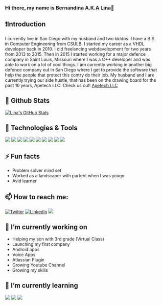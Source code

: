 ### Hi there, my name is Bernandina A.K.A Lina👋

## ❗Introduction
I currently live in San Diego with my husband and two kiddos.  I have a B.S. in Computer Engineering from CSULB. I started my career as a VHDL developer back in 2010. I did freelancing webdevelopment for two years from 2013 to 2015. Then in 2015 I started working for a major defence company in Saint Louis, Missouri where I was a C++ developer and was able to work on a lot of cool things. I am currently working in another big defence company out in San Diego where I get to provide the software that help the people that protect this contry do their job. My husband and I are currently trying our side hustle, that has been on the drawing board for the past 10 years, Apetech LLC.  Check us out!  [Apetech LLC](https://apetech.me/) 

## 📣 Github Stats

<a href="https://github.com/bortiz1986/bortiz1986">
  <img align="center" src="https://github-readme-stats.vercel.app/api?username=bortiz1986&show_icons=true&line_height=27&count_private=true&title_color=ffffff&text_color=c9cacc&icon_color=2bbc8a&bg_color=1d1f21" alt="Lina's GitHub Stats" />
</a>


## 🔧 Technologies & Tools

<img src="https://img.shields.io/badge/html5%20-%23E34F26.svg?&style=for-the-badge&logo=html5&logoColor=white"/>
<img src="https://img.shields.io/badge/css3%20-%231572B6.svg?&style=for-the-badge&logo=css3&logoColor=white"/>
<img src="https://img.shields.io/badge/mysql-%2300f.svg?&style=for-the-badge&logo=mysql&logoColor=white"/>
<img src="https://img.shields.io/badge/bootstrap%20-%23563D7C.svg?&style=for-the-badge&logo=bootstrap&logoColor=white"/>
<img src="https://img.shields.io/badge/c++%20-%2300599C.svg?&style=for-the-badge&logo=c%2B%2B&ogoColor=white"/>
<img src="https://img.shields.io/badge/c%20-%2300599C.svg?&style=for-the-badge&logo=c&logoColor=white"/>
<img src="https://img.shields.io/badge/c%23%20-%23239120.svg?&style=for-the-badge&logo=c-sharp&logoColor=white"/>
<img src="https://img.shields.io/badge/java-%23ED8B00.svg?&style=for-the-badge&logo=java&logoColor=white"/>
<img src="https://img.shields.io/badge/php-%23777BB4.svg?&style=for-the-badge&logo=php&logoColor=white"/>
<img src="https://img.shields.io/badge/github%20-%23121011.svg?&style=for-the-badge&logo=github&logoColor=white"/>

## ⚡ Fun facts
- Problem solver mind set
- Worked as a landscaper with partent when I was yougn
- Avid learner

## 📫 How to reach me:
<a href="https://twitter.com/bortiz1986" target="_blank"><img alt="Twitter" src="https://img.shields.io/badge/twitter-%231DA1F2.svg?&style=for-the-badge&logo=twitter&logoColor=white" /></a> 
<a href="https://www.linkedin.com/in/bortiz1986" target="_blank"><img alt="LinkedIn" src="https://img.shields.io/badge/linkedin-%230077B5.svg?&style=for-the-badge&logo=linkedin&logoColor=white" /></a> 
<a href="https://youtube.com/c/rogerstechtutorials" target="_blank"><img src="https://img.shields.io/badge/Youtube%20-%23FF0000.svg?&style=for-the-badge&logo=YouTube&logoColor=white"/></a>


## 🔭 I’m currently working on
- Helping my son with 3rd grade (Virtual Class)
- Launching my first company
- Android apps
- Voice Apps
- Atlassian Plugin
- Growing Youtube Channel
- Growing my skills

## 🌱 I’m currently learning
<img src="https://img.shields.io/badge/python%20-%2314354C.svg?&style=for-the-badge&logo=python&logoColor=white"/>
<img src="https://img.shields.io/badge/javascript%20-%23323330.svg?&style=for-the-badge&logo=javascript&logoColor=%23F7DF1E"/>
<img src ="https://img.shields.io/badge/MongoDB-%234ea94b.svg?&style=for-the-badge&logo=mongodb&logoColor=white"/>

